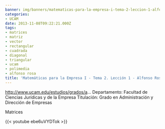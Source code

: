 ```yaml
---
banner: img/banners/matematicas-para-la-empresa-i-tema-2-leccion-1-alfonso-rosa.jpg
categories:
- UCAM
date: 2013-11-08T09:22:21.000Z
tags:
- matrices
- matriz
- vector
- rectangular
- cuadrada
- diagonal
- triangular
- ucam
- polimedia
- alfonso rosa
title: 'Matemáticas para la Empresa I - Tema 2. Lección 1 - Alfonso Rosa'
---
```


http://www.ucam.edu/estudios/grados/a...
Departamento: Facultad de Ciencias Jurídicas y de la Empresa 
Titulación: Grado en Administración y Dirección de Empresas

Matrices

{{< youtube ebe6uVYDTok >}}
